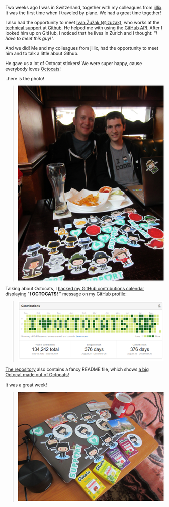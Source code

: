 Two weeks ago I was in Switzerland, together with my colleagues from
[jillix][1]. It was the first time when I traveled by plane. We had a great time
together!

I also had the opportunity to meet [Ivan Žužak (@izuzak)][2], who works at the
[technical support][3] at [Github][4]. He helped me with using the
[GitHub API][5]. After I looked him up on GitHub, I noticed that he lives in
Zurich and I thought: *"I have to meet this guy!"*.

And we did! Me and my colleagues from jillix, had the opportunity to meet him
and to talk a little about Github.

He gave us a lot of Octocat stickers! We were super happy, cause everybody loves
[Octocats][6]!

..here is the photo!
> ![Ivan and me](/images/posts/9/1.png)

Talking about Octocats, I [hacked my GitHub contributions calendar][7] displaying
"**I <i class="fa fa-heart"></i> OCTOCATS! <i class="fa fa-github-alt"></i>**"
message on my [GitHub profile][8]:

> ![My Contributions Calendar](/images/posts/9/2.png)

[The repository][9] also contains a fancy README file, which shows [a big
Octocat made out of Octocats!][10]

It was a great week!

> ![Switzerland, Octocats](/images/posts/9/3.png)

 [1]: http://jillix.com/
 [2]: https://github.com/izuzak
 [3]: https://github.com/blog/1572-ivan-zuzak-is-a-githubber
 [4]: http://en.wikipedia.org/wiki/GitHub
 [5]: https://developer.github.com/
 [6]: https://octodex.github.com/
 [7]: https://github.com/IonicaBizau/github-contributions#usage
 [8]: https://github.com/IonicaBizau
 [9]: https://github.com/IonicaBizau/I-Love-Octocats
 [10]: https://github.com/IonicaBizau/I-Love-Octocats/blob/e7cd459ae9df3e6f6c12b442491024f7d56421b7/README.md

